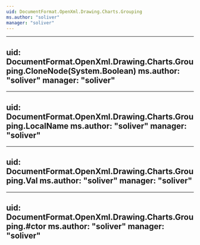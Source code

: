 ```yaml
---
uid: DocumentFormat.OpenXml.Drawing.Charts.Grouping
ms.author: "soliver"
manager: "soliver"
---
```


---
uid: DocumentFormat.OpenXml.Drawing.Charts.Grouping.CloneNode(System.Boolean)
ms.author: "soliver"
manager: "soliver"
---

---
uid: DocumentFormat.OpenXml.Drawing.Charts.Grouping.LocalName
ms.author: "soliver"
manager: "soliver"
---

---
uid: DocumentFormat.OpenXml.Drawing.Charts.Grouping.Val
ms.author: "soliver"
manager: "soliver"
---

---
uid: DocumentFormat.OpenXml.Drawing.Charts.Grouping.#ctor
ms.author: "soliver"
manager: "soliver"
---
